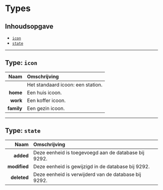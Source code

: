 # Types
## Inhoudsopgave
* [`icon`](#icon)
* [`state`](#state)

---

<a id="icon"></a>
## Type: `icon`

| Naam | Omschrijving |
|-----:|:-------------|
| **<leeg>** | Het standaard icoon: een station. |
| **home** | Een huis icoon. |
| **work** | Een koffer icoon. |
| **family** | Een gezin icoon. |


---

<a id="state"></a>
## Type: `state`

| Naam | Omschrijving |
|-----:|:-------------|
| **added** | Deze eenheid is toegevoegd aan de database bij 9292. |
| **modified** | Deze eenheid is gewijzigd in de database bij 9292. |
| **deleted** | Deze eenheid is verwijderd van de database bij 9292. |


